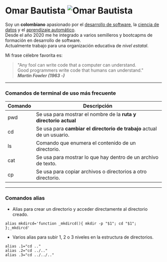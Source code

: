 # Omar Bautista ![Omar Bautista](https://i.ibb.co/yps5vVK/photo.jpg "foto de Omar Bautista")

Soy un **colombiano** apasionado por el [desarrollo de software][dev_soft], la [ciencia de datos][datascience] y el [aprendizaje automático][machinelearn].  
Desde el año 2020 me he integrado a varios semilleros y bootcapms de formación en desarrollo de software.  
Actualmente trabajo para una organización educativa de _nivel estatal_.

Mi frase célebre favorita es:
> "Any fool can write code that a computer can understand.  
Good programmers write code that humans can understand."  
_**Martin Fowler (1963 -)**_

[dev_soft]: https://www.atlassian.com/software-development
[datascience]: https://www.masterdatascienceucm.com/que-es-data-science/
[machinelearn]: https://www.bbva.com/es/machine-learning-que-es-y-como-funciona/

___
### Comandos de terminal de uso más frecuente

| Comando | Descripción |
| ------- | ----------- |
| pwd | Se usa para mostrar el nombre de la **ruta y directorio actual** |
| cd | Se usa para **cambiar el directorio de trabajo** actual de un usuario. |
| ls | Comando que enumera el contenido de un directorio. |
| cat | Se usa para mostrar lo que hay dentro de un archivo de texto. |
| cp | Se usa para copiar archivos o directorios a otro directorio. |

___
### Comandos alias 

* Alias para crear un directorio y acceder directamente al directorio creado.  
```
alias mkdircd='function _mkdircd(){ mkdir -p "$1"; cd "$1"; };_mkdircd'
```
* Varios alias para subir 1, 2 o 3 niveles en la estructura de directorios.
```
alias .1="cd .."
alias .2="cd ../.."
alias .3="cd ../../.."
```
